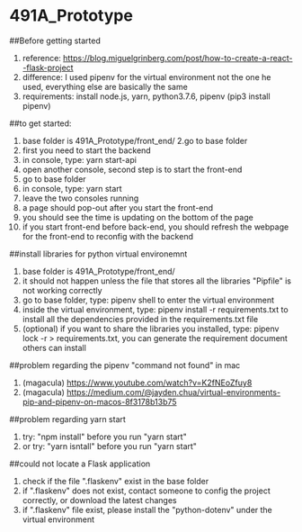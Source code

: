 # 491A_Prototype


##Before getting started
1. reference: https://blog.miguelgrinberg.com/post/how-to-create-a-react--flask-project
2. difference: I used pipenv for the virtual environment not the one he used, everything else are basically the same
3. requirements:
        install node.js, yarn, python3.7.6, pipenv (pip3 install pipenv)
     

##to get started:
1. base folder is 491A_Prototype/front_end/
2.go to base folder
3. first you need to start the backend
4. in console, type: yarn start-api
5. open another console, second step is to start the front-end
6. go to base folder
7. in console, type: yarn start
8. leave the two consoles running
9. a page should pop-out after you start the front-end
10. you should see the time is updating on the bottom of the page
11. if you start front-end before back-end, you should refresh the webpage for the front-end to reconfig with the backend


##install libraries for python virtual environemnt
1. base folder is 491A_Prototype/front_end/
2. it should not happen unless the file that stores all the libraries "Pipfile" is not working correctly
3. go to base folder, type: pipenv shell to enter the virtual environment
4. inside the virtual environment, type: pipenv install -r requirements.txt    to install all the dependencies provided in the requirements.txt file
5. (optional) if you want to share the libraries you installed, type: pipenv lock -r > requirements.txt, 
you can generate the requirement document others can install



##problem regarding the pipenv "command not found" in mac
1. (magacula) https://www.youtube.com/watch?v=K2fNEoZfuy8
2. (magacula) https://medium.com/@jayden.chua/virtual-environments-pip-and-pipenv-on-macos-8f3178b13b75


##problem regarding yarn start
1. try: "npm install" before you run "yarn start"
2. or try: "yarn isntall" before you run "yarn start"


##could not locate a Flask application
1. check if the file ".flaskenv" exist in the base folder
2. if ".flaskenv" does not exist, contact someone to config the project correctly, or download the latest changes
3. if ".flaskenv" file exist, please install the "python-dotenv" under the 
virtual environment
